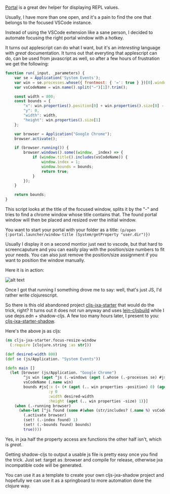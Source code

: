 [Portal](https://github.com/djblue/portal) is a great dev helper for displaying REPL values.

Usually, I have more than one open, and it's a pain to find the one that belongs to the focused VSCode instance.

Instead of using the VSCode extension like a sane person, I decided to automate focusing the right portal window with a hotkey.

It turns out applescript can do what I want, but it's an *interesting* language with *great* documentation.
It turns out that everyting that applescript can do, can be used from javascript as well,
so after a few hours of frustration we get the following:

```javascript
function run(_input, _parameters) {
    var se = Application('System Events');
    var win = se.processes.whose({ frontmost: { '=': true } })[0].windows[0];
    var vsCodeName = win.name().split("—")[1]?.trim();

    const width = 800;
    const bounds = {
        "x": win.properties().position[0] + win.properties().size[0] - width,
        "y": 0,
        "width": width,
        "height": win.properties().size[1]
    };

    var browser = Application("Google Chrome");
    browser.activate();

    if (browser.running()) {
        browser.windows().some((window, _index) => {
            if (window.title().includes(vsCodeName)) {
                window.index = 1;
                window.bounds = bounds;
                return true;
            }
        });
    }

    return bounds;
}
```

This script looks at the title of the focused window, splits it by the "-"
and tries to find a chrome window whose title contains that. The found portal
window will then be placed and resized over the initial window.

You want to start your portal with your folder as a title:
`(p/open {:portal.launcher/window-title (System/getProperty "user.dir")})`

Usually I display it on a second montior just next to vscode, but that hard to
screencaputure and you can easily play with the position/size numbers to fit your
needs. You can also just remove the position/size assignment if you want to position
the window manually.

Here it is in action:

![alt text](/blog/assets/jxa-portal.gif)

Once I got that running I something drove me to say: well, that's just JS, I'd rather
write clojurescript.

So there is this old abandoned project [cljs-jxa-starter](https://github.com/blackgate/cljs-jxa-starter)
that would do the trick, right? It turns out it does not run anyway and uses
[lein-cljsbuild](https://github.com/emezeske/lein-cljsbuild) while I use deps.edn +
shadow-cljs. A few too many hours later, I present to you: [cljs-jxa-starter-shadow](https://github.com/Cyrik/cljs-jxa-starter-shadow).

Here's the above js as cljs:

```clojure
(ns cljs-jxa-starter.focus-resize-window
  (:require [clojure.string :as str]))

(def desired-width 800)
(def se (js/Application. "System Events"))

(defn main []
  (let [browser (js/Application. "Google Chrome")
        ^js win (aget ^js (.-windows (aget (.whose (.-processes se) #js{:frontmost #js{:= true}}) 0)) 0)
        vsCodeName (.name win)
        bounds #js{:x (- (+ (aget (.. win properties -position) 0) (aget (.. win properties -size) 0)) desired-width) 
                   :y 0 
                   :width desired-width 
                   :height (aget (.. win properties -size) 1)}]
    (when (.-running browser)
      (when-let [^js found (some #(when (str/includes? (.name %) vsCodeName) %) (.windows browser))]
        (.activate browser)
        (set! (.-index found) 1)
        (set! (.-bounds found) bounds)
        true))))

```

Yes, in jxa half the property access are functions the other half isn't, which is *great*.

Getting shadow-cljs to output a usable js file is pretty easy once you find the trick.
Just set :target as :browser and compile for release, otherwise jxa incompatible code
will be generated.

You can use it as a template to create your own cljs-jxa-shadow project and hopefully we
can use it as a springboard to more automation done the clojure way.
